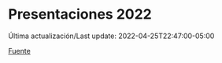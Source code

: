 # Presentaciones 2022

Última actualización/Last update: 2022-04-25T22:47:00-05:00

 [Fuente](https://www.gob.mx/salud/documentos/presentaciones-2022)
